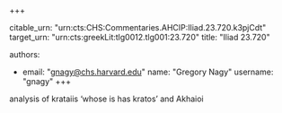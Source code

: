 +++


citable_urn: "urn:cts:CHS:Commentaries.AHCIP:Iliad.23.720.k3pjCdt"
target_urn: "urn:cts:greekLit:tlg0012.tlg001:23.720"
title: "Iliad 23.720"

authors:
- email: "gnagy@chs.harvard.edu"
  name: "Gregory Nagy"
  username: "gnagy"
+++

<p>analysis of krataiis ‘whose is has kratos’ and Akhaioi</p>